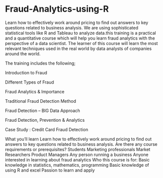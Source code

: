 # Fraud-Analytics-using-R

Learn how to effectively work around pricing to find out answers to key questions related to business analysis. We are using sophisticated statistical tools like R and Tableau to analyze data.this training is a practical and a quantitative course which will help you learn fraud analytics with the perspective of a data scientist. The learner of this course will learn the most relevant techniques used in the real world by data analysts of companies around the world.

The training includes the following;

Introduction to Fraud

Different Types of Fraud

Fraud Analytics & Importance

Traditional Fraud Detection Method

Fraud Detection – BIG Data Approach

Fraud Detection, Prevention & Analytics

Case Study : Credit Card Fraud Detection

What you’ll learn
Learn how to effectively work around pricing to find out answers to key questions related to business analysis.
Are there any course requirements or prerequisites?
Students
Marketing professionals
Market Researchers
Product Managers
Any person running a business
Anyone interested in learning about fraud analytics
Who this course is for:
Basic knowledge in statistics, mathematics, programming
Basic knowledge of using R and excel
Passion to learn and apply
